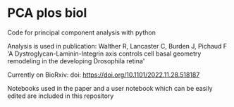 # PCA plos biol
Code for principal component analysis with python

Analysis is used in publication: Walther R, Lancaster C, Burden J, Pichaud F 'A Dystroglycan-Laminin-Integrin axis controls cell basal geometry remodeling in the developing Drosophila retina' 

Currently on BioRxiv: doi: https://doi.org/10.1101/2022.11.28.518187

Notebooks used in the paper and a user notebook which can be easily edited are included in this repository 

